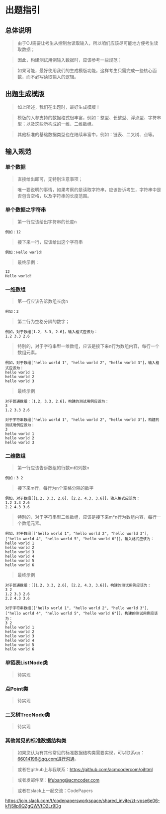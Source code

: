 # 出题指引
## 总体说明

> 由于OJ需要让考生从控制台读取输入，所以咱们应该尽可能地方便考生读取数据；

> 因此，构建测试用例输入数据时，应该参考一些规范；

> 如果可能，最好使用我们的生成模版功能，这样考生只需完成一些核心函数，而不必写读取输入的逻辑。

## 出题生成模版

> 如上所述，我们在出题时，最好生成模版！

> 模版的入参支持的数据格式很丰富，例如：整型、长整型、浮点型、字符串型；以及这些所构成的一维、二维数组。

> 其他标准的基础数据类型也在陆续丰富中，例如：链表、二叉树、点等。

## 输入规范
### 单个数据
> 直接给出即可，无特别注意事项；

> 唯一要说明的事情，如果考察的是读取字符串，应该告诉考生，字符串中是否包含空格，以及字符串的长度范围。

### 单个数据之字符串
> 第一行应该给出字符串的长度n

```
例如：12
```

> 接下来一行，应该给出这个字符串

```
例如：Hello world!
```

> 最终示例：

```
12
Hello world!
```

### 一维数组
> 第一行应该告诉数组长度n

```
例如：3
```

> 第二行为空格分隔的数字；

```
例如，对于数组[1.2, 3.3, 2.6]，输入格式应该为：
1.2 3.3 2.6
```

> 特别的，对于字符串型一维数组，应该是接下来n行为数组内容，每行一个数组元素。

```
例如，对于数组["hello world 1", "hello world 2", "hello world 3"]，输入格式应该为：
hello world 1
hello world 2
hello world 3
```

> 最终示例

```
对于普通数组：[1.2, 3.3, 2.6]，构建的测试用例应该为：
3
1.2 3.3 2.6
```

```
对于字符串数组["hello world 1", "hello world 2", "hello world 3"]，构建的测试用例应该为：
3
hello world 1
hello world 2
hello world 3
```

### 二维数组
> 第一行应该告诉数组的行数m和列数n

```
例如：3 2
```

> 接下来m行，每行为n个空格分隔的数字

```
例如，对于数组[[1.2, 3.3, 2.6], [2.2, 4.3, 3.6]]，输入格式应该为：
1.2 3.3 2.6
2.2 4.3 3.6
```

> 特别的，对于字符串型二维数组，应该是接下来m*n行为数组内容，每行一个数组元素。

```
例如，对于数组[["hello world 1", "hello world 2", "hello world 3"], ["hello world 4", "hello world 5", "hello world 6"]]，输入格式应该为：
hello world 1
hello world 2
hello world 3
hello world 4
hello world 5
hello world 6
```

> 最终示例

```
对于普通数组：[[1.2, 3.3, 2.6], [2.2, 4.3, 3.6]]，构建的测试用例应该为：
3 2
1.2 3.3 2.6
2.2 4.3 3.6
```

```
对于字符串数组[["hello world 1", "hello world 2", "hello world 3"], ["hello world 4", "hello world 5", "hello world 6"]]，构建的测试用例应该为：
3 2
hello world 1
hello world 2
hello world 3
hello world 4
hello world 5
hello world 6
```

### 单链表ListNode类

> 待实现

### 点Point类

> 待实现

### 二叉树TreeNode类

> 待实现

### 其他常见的标准数据结构类

> 如果您认为有其他常见的标准数据结构类需要实现，可以联系qq：66014196@qq.com进行沟通。

> 或者在github上与我联系：https://github.com/acmcodercom/ojhtml

> 或者发邮件至：lifubang@acmcoder.com

> 或者在slack上一起交流：CodePapers

https://join.slack.com/t/codepapersworkspace/shared_invite/zt-vpse6e06-kFjSllp9QZgQWVfO2Lr9Dg